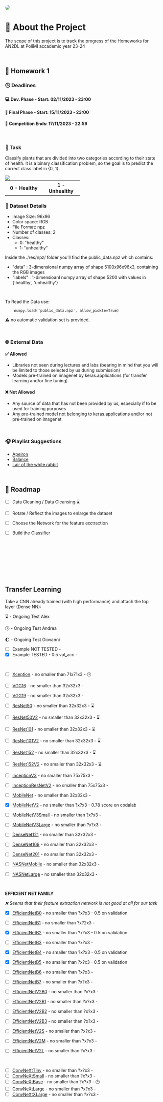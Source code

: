 <img src="./res/img/cover.jpeg" style="border-radius: 3em">



# :memo: About the Project
The scope of this project is to track the progress of the Homeworks for AN2DL at PoliMI accademic year 23-24

<br />

## :book: Homework 1
### :clock3: Deadlines
#### :computer: Dev. Phase - Start: 02/11/2023 - 23:00
#### :triangular_flag_on_post: Final Phase - Start: 15/11/2023 - 23:00
#### :crossed_flags: Competition Ends: 17/11/2023 - 22:59  

<br />

### :dart: Task
Classify plants that are divided into two categories according to their state of health. It is a binary classification problem, so the goal is to predict the correct class label in {0, 1}.

<img style="display: block; margin: 0 auto" src="./res/img/healthy_unhealthy_example.png" />
<table style="margin: 0 auto;">
    <tr>
        <th style="width:106px">0 - Healthy</th>
        <th style="width:106px">1 - Unhealthy</th>
    </tr>
</table>

### :floppy_disk: Dataset Details
- Image Size: 96x96
- Color space: RGB
- File Format: npz
- Number of classes: 2
- Classes:
    - 0: "healthy"
    - 1: "unhealthy"

Inside the ./res/npz/ folder you'll find the public_data.npz which contains:
- "data" : 3-dimensional numpy array of shape 5100x96x96x3, containing the RGB images
- "labels" : 1-dimensioanl numpy array of shape 5200 with values in {'healthy', 'unhealthy'}

<br />

To Read the Data use:
```
    numpy.load('public_data.npz', allow_pickle=True)
```
:warning: no automatic validation set is provided.


<br />

### :globe_with_meridians: External Data
#### :white_check_mark: Allowed
- Libraries not seen during lectures and labs (bearing in mind that you will be limited to those selected by us during submission)
- Models pre-trained on imagenet by keras.applications (for transfer learning and/or fine tuning)
#### :x: Not Allowed
- Any source of data that has not been provided by us, especially if to be used for training purposes
- Any pre-trained model not belonging to keras.applications and/or not pre-trained on imagenet 


<br />

### :headphones: Playlist Suggestions

- [Apeiron](https://open.spotify.com/playlist/4n1ospIm5afsGRvWvCt0Ab?si=416f37db8a70413f)
- [Balance](https://open.spotify.com/playlist/4W3rpOJGsJeoEY2HFz3GNf?si=f2be91354aaa4f31)
- [Lair of the white rabbit](https://open.spotify.com/playlist/58m1g8X3E41wU5Do1A5trZ?si=095c94e653c2447f)

<br />

## :round_pushpin: Roadmap
- [ ] Data Cleaning / Data Cleansing :hourglass:
- [ ] Rotate / Reflect the images to enlarge the dataset
- [ ] Choose the Network for the feature exctraction
- [ ] Build the Classifier


<br />
<br />
<br />
<br />
<br />
<br />
<br />

<!-- # Table of Contents

# 1. Task and Goal
## 1.1 Task Description
## 1.2 Goal 
<br/>

# 2. Development
## 2.1 Brainstorming
## 2.2 Data Cleansing
## 2.3 Models
### 2.3.1 Model A
### 2.3.2 Model B
### 2.3.3 Model C
## 2.4 Other Functions
<br />

# 3. Tests and Final Evaluation
## 3.1 Test Model A
## 3.2 Test Model B
## 3.3 Test Model C
## 3.4 Comparisons
## 3.5 Final Evaluation
<br /> -->



## Transfer Learning
Take a CNN already trained (with high performance) and attach the top layer (Dense NN):

:hourglass: - Ongoing Test Alex

:clock3: - Ongoing Test Andrea

:moon: - Ongoing Test Giovanni

- [ ] Example NOT TESTED -
- [X] Example TESTED - 0.5 val_acc - 

<br />

- [ ] [Xception](https://keras.io/api/applications/xception) - no smaller than 71x71x3 - :clock3:

- [ ] [VGG16](https://keras.io/api/applications/vgg/#vgg16-function) - no smaller than 32x32x3 -
- [ ] [VGG19](https://keras.io/api/applications/vgg/#vgg19-function) - no smaller than 32x32x3 -

- [ ] [ResNet50](https://keras.io/api/applications/resnet/#resnet50-function) - no smaller than 32x32x3 - :hourglass:
- [ ] [ResNet50V2](https://keras.io/api/applications/resnet/#resnet50v2-function) - no smaller than 32x32x3 - :hourglass:
- [ ] [ResNet101](https://keras.io/api/applications/resnet/#resnet101-function) - no smaller than 32x32x3 - :hourglass:
- [ ] [ResNet101V2](https://keras.io/api/applications/resnet/#resnet101v2-function) - no smaller than 32x32x3 - :hourglass:
- [ ] [ResNet152](https://keras.io/api/applications/resnet/#resnet152-function) - no smaller than 32x32x3 - :hourglass:
- [ ] [ResNet152V2](https://keras.io/api/applications/resnet/#resnet152v2-function) - no smaller than 32x32x3 - :hourglass:

- [ ] [InceptionV3](https://keras.io/api/applications/inceptionv3) - no smaller than 75x75x3 -
- [ ] [InceptionResNetV2](https://keras.io/api/applications/inceptionresnetv2) - no smaller than 75x75x3 -

- [ ] [MobileNet](https://keras.io/api/applications/mobilenet/#mobilenet-function) - no smaller than 32x32x3 -
- [x] [MobileNetV2](https://keras.io/api/applications/mobilenet/#mobilenetv2-function) - no smaller than ?x?x3 - 0.78 score on codalab
- [ ] [MobileNetV3Small](https://keras.io/api/applications/mobilenet/#mobilenetv3small-function) - no smaller than ?x?x3 -
- [ ] [MobileNetV3Large](https://keras.io/api/applications/mobilenet/#mobilenetv3large-function) - no smaller than ?x?x3 -

- [ ] [DenseNet121](https://keras.io/api/applications/densenet/#densenet121-function) - no smaller than 32x32x3 -
- [ ] [DenseNet169](https://keras.io/api/applications/densenet/#densenet169-function) - no smaller than 32x32x3 -
- [ ] [DenseNet201](https://keras.io/api/applications/densenet/#densenet201-function) - no smaller than 32x32x3 -

- [ ] [NASNetMobile](https://keras.io/api/applications/nasnet/#nasnetmobile-function) - no smaller than 32x32x3 -
- [ ] [NASNetLarge](https://keras.io/api/applications/nasnet/#nasnetlarge-function) - no smaller than 32x32x3 -


<br />

**EFFICIENT NET FAMILY**

_:x: Seems that their feature extraction network is not good at all for our task_


- [x] [EfficientNetB0](https://keras.io/api/applications/efficientnet/#efficientnetb0-function) - no smaller than ?x?x3 - 0.5 on validation
- [ ] [EfficientNetB1](https://keras.io/api/applications/efficientnet/#efficientnetb1-function) - no smaller than ?x?2x3 -
- [x] [EfficientNetB2](https://keras.io/api/applications/efficientnet/#efficientnetb2-function) - no smaller than ?x?x3 - 0.5 on validation
- [ ] [EfficientNetB3](https://keras.io/api/applications/efficientnet/#efficientnetb3-function) - no smaller than ?x?x3 -
- [x] [EfficientNetB4](https://keras.io/api/applications/efficientnet/#efficientnetb4-function) - no smaller than ?x?x3 - 0.5 on validation
- [x] [EfficientNetB5](https://keras.io/api/applications/efficientnet/#efficientnetb5-function) - no smaller than ?x?x3 - 0.5 on validation
- [ ] [EfficientNetB6](https://keras.io/api/applications/efficientnet/#efficientnetb6-function) - no smaller than ?x?x3 -
- [ ] [EfficientNetB7](https://keras.io/api/applications/efficientnet/#efficientnetb7-function) - no smaller than ?x?x3 -

- [ ] [EfficientNetV2B0](https://keras.io/api/applications/efficientnet_v2/#efficientnetv2b0-function) - no smaller than ?x?x3 - 
- [ ] [EfficientNetV2B1](https://keras.io/api/applications/efficientnet_v2/#efficientnetv2b1-function) - no smaller than ?x?x3 - 
- [ ] [EfficientNetV2B2](https://keras.io/api/applications/efficientnet_v2/#efficientnetv2b2-function) - no smaller than ?x?x3 - 
- [ ] [EfficientNetV2B3](https://keras.io/api/applications/efficientnet_v2/#efficientnetv2b3-function) - no smaller than ?x?x3 - 

- [ ] [EfficientNetV2S](https://keras.io/api/applications/efficientnet_v2/#efficientnetv2s-function) - no smaller than ?x?x3 -  
- [ ] [EfficientNetV2M](https://keras.io/api/applications/efficientnet_v2/#efficientnetv2m-function) - no smaller than ?x?x3 - 
- [ ] [EfficientNetV2L](https://keras.io/api/applications/efficientnet_v2/#efficientnetv2l-function) - no smaller than ?x?x3 - 

<br />

- [ ] [ConvNeXtTiny](https://keras.io/api/applications/convnext/#convnexttiny-function) - no smaller than ?x?x3 - 
- [ ] [ConvNeXtSmall](https://keras.io/api/applications/convnext/#convnextsmall-function) - no smaller than ?x?x3 - 
- [ ] [ConvNeXtBase](https://keras.io/api/applications/convnext/#convnextbase-function) - no smaller than ?x?x3 - :clock3:
- [ ] [ConvNeXtLarge](https://keras.io/api/applications/convnext/#convnextlarge-function) - no smaller than ?x?x3 - 
- [ ] [ConvNeXtXLarge](https://keras.io/api/applications/convnext/#convnextxlarge-function) - no smaller than ?x?x3 - 
